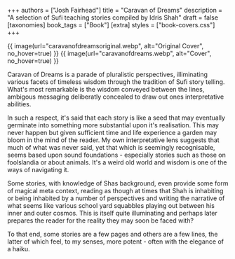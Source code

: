 +++
authors = ["Josh Fairhead"]
title = "Caravan of Dreams"
description = "A selection of Sufi teaching stories compiled by Idris Shah"
draft = false
[taxonomies]
book_tags = ["Book"]
[extra]
styles = ["book-covers.css"]
+++
<div class="book-covers">
  {{ image(url="caravanofdreamsoriginal.webp", alt="Original Cover", no_hover=true) }}
  {{ image(url="caravanofdreams.webp", alt="Cover", no_hover=true) }}
</div>

Caravan of Dreams is a parade of pluralistic perspectives, illiminating various facets of timeless wisdom through the tradition of Sufi story telling. What's most remarkable is the wisdom conveyed between the lines, ambigous messaging deliberatly concealed to draw out ones interpretative abilities. 

In such a respect, it's said that each story is like a seed that may eventually germinate into something more substantial upon it's realisation. This may never happen but given sufficient time and life experience a garden may bloom in the mind of the reader. My own interpretative lens suggests that much of what was never said, yet that which is seemingly recognisable, seems based upon sound foundations - especially stories such as those on foolslandia or about animals. It's a weird old world and wisdom is one of the ways of navigating it. 

Some stories, with knowledge of Shas background, even provide some form of magical meta context, reading as though at times that Shah is inhabiting or being inhabited by a number of perspectives and writing the narrative of what seems like various school yard squabbles playing out between his inner and outer cosmos. This is itself quite illuminating and perhaps later prepares the reader for the reality they may soon be faced with? 

To that end, some stories are a few pages and others are a few lines, the latter of which feel, to my senses, more potent - often with the elegance of a haiku.

